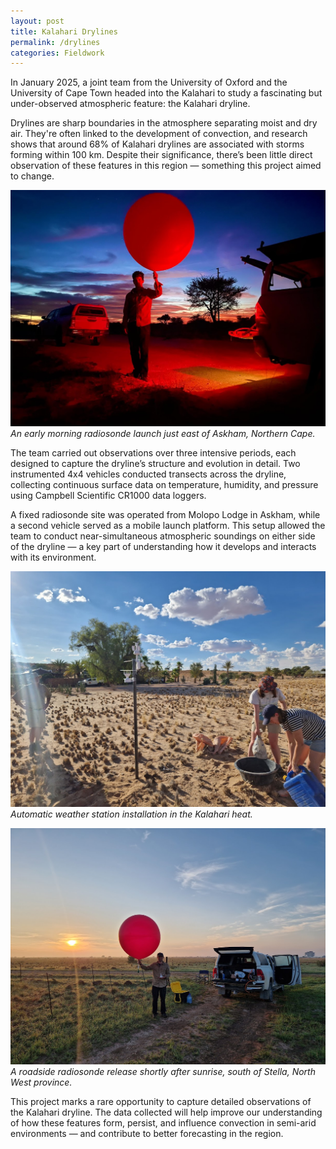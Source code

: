 ```yaml
---
layout: post
title: Kalahari Drylines
permalink: /drylines
categories: Fieldwork
---
```


In January 2025, a joint team from the University of Oxford and the University of Cape Town headed into the Kalahari to study a fascinating but under-observed atmospheric feature: the Kalahari dryline.

Drylines are sharp boundaries in the atmosphere separating moist and dry air. They're often linked to the development of convection, and research shows that around 68% of Kalahari drylines are associated with storms forming within 100 km. Despite their significance, there’s been little direct observation of these features in this region — something this project aimed to change.

![img1](/assets/kapex2/ah_night_sonde.jpg)  
*An early morning radiosonde launch just east of Askham, Northern Cape.*  

The team carried out observations over three intensive periods, each designed to capture the dryline’s structure and evolution in detail. Two instrumented 4x4 vehicles conducted transects across the dryline, collecting continuous surface data on temperature, humidity, and pressure using Campbell Scientific CR1000 data loggers.

A fixed radiosonde site was operated from Molopo Lodge in Askham, while a second vehicle served as a mobile launch platform. This setup allowed the team to conduct near-simultaneous atmospheric soundings on either side of the dryline — a key part of understanding how it develops and interacts with its environment.

![img3](/assets/kapex2/aws_install.jpg)  
*Automatic weather station installation in the Kalahari heat.*  

![img2](/assets/kapex2/ah_roving.jpg)  
*A roadside radiosonde release shortly after sunrise, south of Stella, North West province.*  

This project marks a rare opportunity to capture detailed observations of the Kalahari dryline. The data collected will help improve our understanding of how these features form, persist, and influence convection in semi-arid environments — and contribute to better forecasting in the region.
